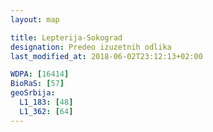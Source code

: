 ```yaml
---
layout: map

title: Lepterija-Sokograd
designation: Predeo izuzetnih odlika
last_modified_at: 2018-06-02T23:12:13+02:00

WDPA: [16414]
BioRaS: [57]
geoSrbija:
  L1_183: [48]
  L1_362: [64]
---
```

